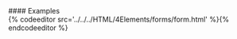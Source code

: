 <section data-markdown>
<script type="text/template">
#textarea
This element specifies a multiline text input field contained within a form.
</script>
</section>

<section data-markdown>
<script type="text/template">
###HTML5 Standard Syntax
```
<textarea
     accesskey="character"
     class="class name"
     cols="number"
     dir="ltr | rtl"
     disabled="disabled"
     id="unique alphanumeric identifier"
     lang="language code"
     name="unique alphanumeric identifier"
     readonly="readonly"
     rows="number"
     style="style information"
     tabindex="number"
     title="advisory text">
</textarea>
```
</script>
</section>

<section data-markdown data-render=both>
<script type="text/template" >
###Element-Specific Attributes
* `autofocus` This HTML5 Boolean attribute is used to indicate that the user agent should immediately focus this form item once its containing window object (usually the document) is made active. It only takes an attribute value of autofocus when using the XML-style syntax for HTML5.
* `cols` This attribute sets the width, in characters, of the text area. The typical default value for the size of a &lt;textarea&gt; tag when this attribute is not set is 20 characters.
* `disabled` This attribute is used to turn off a form control. Elements will not be submitted, nor can they receive any focus from the keyboard or mouse. Disabled form controls will not be part of the tabbing order. The browser also can gray out the form that is disabled, to indicate to the user that the form control is inactive. This attribute requires no value.
* `form` This HTML5 attribute should be set to a string that corresponds to the id of the form element that an interactive control such as a button is associated with. This allows form elements in one form to trigger actions in others.
* `name` This attribute allows a form control to be assigned a name for submitting to the server the appropriate name/value pair. Previously it was also used so that the field could be referenced by a scripting language. However, it is more appropriate to use the id attribute. For compatibility purposes, both attributes might be used and set to the same value.
* `pattern` This HTML5 attribute specifies a regular expression against which the field should be validated. The title attribute should be provided when this attribute is used, to give an indication of what is an acceptable pattern and what isn’t.
* `placeholder` This HTML5 attribute specifies a short bit of text that is used to help the user figure out what type of information to fill in for a form control. Likely, the text will be placed in the field and cleared upon focus.
* `readonly` This attribute prevents the form control’s value from being changed. Form controls with this attribute set might receive focus from the user but should not permit the user to modify the value. Because it receives focus, a readonly form control will be part of the form’s tabbing order. Finally, the control’s value will be sent on form submission. Under XHTML, the value of the readonly attribute should be set to readonly.
* `required` The presence of this HTML5 Boolean attribute indicates that the user is required to provide a value for the &lt;textarea&gt; tag for the form to be submitted. User agents that understand this should set the CSS pseudo-class :invalid when the field goes into error.
* `rows` This attribute sets the number of rows in the text area. The value of the attribute should be a positive integer.
* `wrap` In some versions of Netscape (later Firefox) and Microsoft browsers, this attribute controls word-wrap behavior. A value of off for the attribute forces the &lt;textarea&gt; tag not to wrap text, so the viewer must manually enter line breaks. A value of hard causes word wrap and includes line breaks in text submitted to the server. A value of soft causes word wrap but removes line breaks from text submitted to the server. Internet Explorer supports a value of physical, which is equivalent to Netscape’s hard value, and a value of virtual, which is equivalent to Netscape’s soft value. If the wrap attribute is not included, text will still wrap under Internet Explorer, but older versions of Netscape, notably Netscape 4, will scroll horizontally in the text box. Given this problem, even though it is nonstandard, it may be a good idea to include the wrap attribute. HTML5 reintroduces this attribute with the values of hard and soft. Use of this attribute assumes that the cols attribute has been set properly.
</script>
</section>
#### Examples
<section>
{% codeeditor src='../../../HTML/4Elements/forms/form.html' %}{% endcodeeditor %}
</section>

<section data-markdown>
<script type="text/template">
###Notes
* Any text between the &lt;textarea&gt; and &lt;/textarea&gt; tags is rendered as the default entry for the form control. Content within a textarea element is not interpreted, so white space is preserved and tags themselves are ignored.
* The textarea element traditionally lacks a maxlength attribute, which causes a more obvious security risk. The HTML5 specification does introduce a maxlength value to restrict the number of characters that may be entered. However, it should be noted that all client-side form validations should be assumed as user conveniences only and not security, as they may be easily removed by malicious users.
* A &lt;textarea&gt; tag cannot be a descendent of an a (anchor) or button element.
* The HTML 4.01 specification reserves the datafld and datasrc attributes for future use with the textarea element.
* The HTML 2.0 and 3.2 specifications define only the cols, name, and rows attributes for this element.
</script>
</section>
